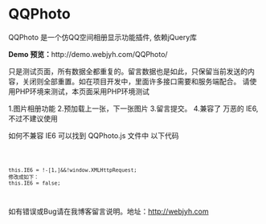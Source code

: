 QQPhoto
=========

<p>QQPhoto 是一个仿QQ空间相册显示功能插件, 依赖jQuery库</p>
<p><strong>Demo 预览：</strong>http://demo.webjyh.com/QQPhoto/</p>

只是测试页面，所有数据全都重复的。留言数据也是如此，只保留当前发送的内容，关闭则全部重置。如在项目开发中，里面许多接口需要和服务端配合。
请使用PHP环境来测试，本页面采用PHP环境测试

1.图片相册功能
2.预加载上一张，下一张图片
3.留言提交。
4.兼容了 万恶的 IE6, 不过不建议使用

如何不兼容 IE6 可以找到 QQPhoto.js 文件中 以下代码<br />

<code>

	this.IE6 = !-[1,]&&!window.XMLHttpRequest;
	修改成如下：
	this.IE6 = false;
</code>

如有错误或Bug请在我博客留言说明。地址：http://webjyh.com